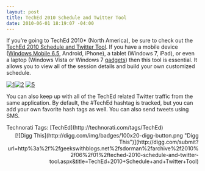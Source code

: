 ```yaml
---
layout: post
title: TechEd 2010 Schedule and Twitter Tool
date: 2010-06-01 18:19:07 -04:00
---
```


 If you’re going to TechEd 2010* (North America), be sure to check out the [TechEd 2010 Schedule and Twitter Tool](http://new.efficientcoder.net/2010/06/teched-2010-schedule-and-twitter-tool.html). If you have a mobile device ([Windows Mobile 6.5](https://marketplace.windowsphone.com/details.aspx?appId=6f3335e8-d03c-486b-b47a-068b16fafac3&retURL=/categories.aspx%3FcategoryId%3D50126%26pid%3D50077), Android, iPhone), a tablet (Windows 7, iPad), or even a laptop (Windows Vista or Windows 7 [gadgets](http://eventmgr.slsys.net/TechEd2010.gadget)) then this tool is essential. It allows you to view all of the session details and build your own customized schedule. 

[![1](http://gwb.blob.core.windows.net/sdorman/WindowsLiveWriter/TechEd2010ScheduleandTwitterTool_10192/1_thumb.png "1")](http://gwb.blob.core.windows.net/sdorman/WindowsLiveWriter/TechEd2010ScheduleandTwitterTool_10192/1_2.png)[![2](http://gwb.blob.core.windows.net/sdorman/WindowsLiveWriter/TechEd2010ScheduleandTwitterTool_10192/2_thumb.png "2")](http://gwb.blob.core.windows.net/sdorman/WindowsLiveWriter/TechEd2010ScheduleandTwitterTool_10192/2_2.png) [![5](http://gwb.blob.core.windows.net/sdorman/WindowsLiveWriter/TechEd2010ScheduleandTwitterTool_10192/5_thumb.png "5")](http://gwb.blob.core.windows.net/sdorman/WindowsLiveWriter/TechEd2010ScheduleandTwitterTool_10192/5_2.png) 

You can also keep up with all of the TechEd related Twitter traffic from the same application. By default, the #TechEd hashtag is tracked, but you can add your own favorite hash tags as well. You can also send tweets using SMS.
  <div style="padding-bottom: 0px; margin: 0px; padding-left: 0px; padding-right: 0px; display: inline; float: none; padding-top: 0px" id="scid:0767317B-992E-4b12-91E0-4F059A8CECA8:f9936736-22f0-4ed4-9848-5ba7fd2f3d5d" class="wlWriterSmartContent">Technorati Tags: [TechEd](http://technorati.com/tags/TechEd)</div><div class="wlWriterHeaderFooter" style="text-align:right; margin:0px; padding:4px 0px 4px 0px;">[![Digg This](http://digg.com/img/badges/100x20-digg-button.png "Digg This")](http://digg.com/submit?url=http%3a%2f%2fgeekswithblogs.net%2fsdorman%2farchive%2f2010%2f06%2f01%2fteched-2010-schedule-and-twitter-tool.aspx&title=TechEd+2010+Schedule+and+Twitter+Tool)</div>
